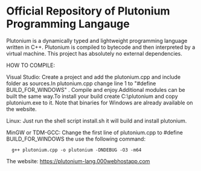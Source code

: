 # Official Repository of Plutonium Programming Langauge

Plutonium is a dynamically typed and lightweight programming language written in C++. Plutonium is compiled to bytecode and then interpreted by a virtual machine. This project has absolutely no external dependencies.

HOW TO COMPILE:

 Visual Studio:
    Create a project and add the plutonium.cpp and include folder as sources.In plutonium.cpp change line 1 to "#define BUILD_FOR_WINDOWS" . Compile and enjoy.Additional modules can be built the same way.To install your build create C:\plutonium and copy plutonium.exe to it. Note that binaries for Windows are already available on the website.
    
 Linux:
   Just run the shell script install.sh it will build and install plutonium.
   
 MinGW or TDM-GCC:
   Change the first line of plutonium.cpp to #define BUILD_FOR_WINDOWS the use the following command:
   
      g++ plutonium.cpp -o plutonium -DNDEBUG -O3 -m64
      
The website: https://plutonium-lang.000webhostapp.com
